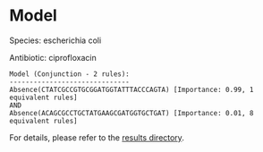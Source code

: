 
# Model

Species: escherichia coli

Antibiotic: ciprofloxacin

```
Model (Conjunction - 2 rules):
------------------------------
Absence(CTATCGCCGTGCGGATGGTATTTACCCAGTA) [Importance: 0.99, 1 equivalent rules]
AND
Absence(ACAGCGCCTGCTATGAAGCGATGGTGCTGAT) [Importance: 0.01, 8 equivalent rules]

```

For details, please refer to the [results directory](../../../../../results/scm_b/escherichia%20coli/ciprofloxacin/repeat_0/).

